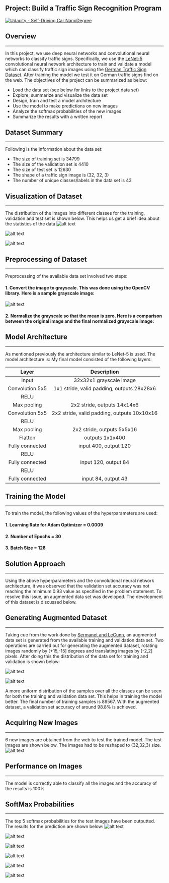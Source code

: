 ## Project: Build a Traffic Sign Recognition Program
[![Udacity - Self-Driving Car NanoDegree](https://s3.amazonaws.com/udacity-sdc/github/shield-carnd.svg)](http://www.udacity.com/drive)

## Overview
---
In this project, we use deep neural networks and convolutional neural networks to classify traffic signs. Specifically, we use the [LeNet-5](http://yann.lecun.com/exdb/publis/pdf/lecun-01a.pdf) convolutional neural network architecture to train and validate a model which can classify traffic sign images using the [German Traffic Sign Dataset](http://benchmark.ini.rub.de/?section=gtsrb&subsection=dataset). After training the model we test it on German traffic signs find on the web. The objectives of the project can be summarized as below:

* Load the data set (see below for links to the project data set)
* Explore, summarize and visualize the data set
* Design, train and test a model architecture
* Use the model to make predictions on new images
* Analyze the softmax probabilities of the new images
* Summarize the results with a written report

[//]: # (Image References)

[image1]: ./write_up_images/org_dataset_train_image_bar_plot.png "Train Bar Plot Visualization"
[image2]: ./write_up_images/org_dataset_valid_image_bar_plot.png "Valid Bar Plot Visualization"
[image3]: ./write_up_images/org_dataset_test_image_bar_plot.png "Test Bar Plot Visualization"
[image4]: ./write_up_images/sample_grayscale.png "Sample Grayscale"
[image5]: ./write_up_images/sample_org_normalized.png "Sample Original and Normalized"
[image6]: ./write_up_images/final_dataset_train_image_bar_plot.png "Train Augmented Bar Plot Visualization"
[image7]: ./write_up_images/final_dataset_valid_image_bar_plot.png "Valid Augmented Bar Plot Visualization"
[image8]: ./write_up_images/web_images_test.png "Web Test Images"
[image9]: ./write_up_images/softmax_predictions.png "Softmax Prediction Row 1"
[image10]: ./write_up_images/softmax_predictions2.png "Softmax Prediction Row 2"
[image11]: ./write_up_images/softmax_predictions3.png "Softmax Prediction Row 3"
[image12]: ./write_up_images/softmax_predictions4.png "Softmax Prediction Row 4"
[image13]: ./write_up_images/softmax_predictions5.png "Softmax Prediction Row 5"
[image14]: ./write_up_images/softmax_predictions6.png "Softmax Prediction Row 6"
[image15]: ./write_up_images/sample_org_normalized.png "Compare Org and Normalized"

## Dataset Summary
---
Following is the information about the data set:
* The size of training set is 34799
* The size of the validation set is 4410
* The size of test set is 12630
* The shape of a traffic sign image is (32, 32, 3)
* The number of unique classes/labels in the data set is 43

## Visualization of Dataset
---
The distribution of the images into different classes for the training, validation and test set is shown below. This helps us get a brief idea about the statistics of the data
![alt text][image1]

![alt text][image2]

![alt text][image3]

## Preprocessing of Dataset
---
Preprocessing of the available data set involved two steps:

#### 1. Convert the image to grayscale. This was done using the OpenCV library. Here is a sample grayscale image:

![alt text][image4]

#### 2. Normalize the grayscale so that the mean is zero. Here is a comparison between the original image and the final normalized grayscale image:

## Model Architecture
---
As mentioned previously the architecture similar to LeNet-5 is used.  The model architecture is:
My final model consisted of the following layers:

| Layer         		|     Description	        					|
|:---------------------:|:---------------------------------------------:|
| Input         		| 32x32x1 grayscale image   					|
| Convolution 5x5     	| 1x1 stride, valid padding, outputs 28x28x6 	|
| RELU					|												|
| Max pooling	      	| 2x2 stride,  outputs 14x14x6 					|
| Convolution 5x5	    | 2x2 stride, valid padding, outputs 10x10x16   |
| RELU					|												|
| Max pooling	      	| 2x2 stride,  outputs 5x5x16 					|
| Flatten			    | outputs 1x1x400    							|
| Fully connected		| input 400, output 120       					|
| RELU					|												|
| Fully connected		| input 120, output 84        					|
| RELU					|												|
| Fully connected		| input 84, output 43        					|

## Training the Model
---
To train the model, the following values of the hyperparameters are used:
#### 1. Learning Rate for Adam Optimizer = 0.0009

#### 2. Number of Epochs = 30

#### 3. Batch Size = 128

## Solution Approach
---
Using the above hyperparameters and the convolutional neural network architecture, it was observed that the validation set accuracy was not reaching the minimum 0.93 value as specified in the problem statement.
To resolve this issue, an augmented data set was developed. The development of this dataset is discussed below.

## Generating Augmented Dataset
---
Taking cue from the work done by [Sermanet and LeCunn](http://yann.lecun.com/exdb/publis/pdf/sermanet-ijcnn-11.pdf), an augmented data set is generated from the available training and validation data set. 
Two operations are carried out for generating the augmented dataset, rotating images randomly by [+15,-15] degrees and translating images by [-2,2] pixels.
After doing this the distribution of the data set for training and validation is shown below:
 
![alt text][image6]

![alt text][image7]

A more uniform distribution of the samples over all the classes can be seen for both the training and validation data set. This helps in training the model better. The final number of training samples is 89567.
With the augmented dataset, a validation set accuracy of around 98.8% is achieved.

## Acquiring New Images
---
6 new images are obtained from the web to test the trained model. The test images are shown below. The images had to be reshaped to (32,32,3) size.
![alt text][image8]

## Performance on Images
---
The model is correctly able to classify all the images and the accuracy of the results is 100%

## SoftMax Probabilities
---
The top 5 softmax probabilities for the test images have been outputted. The results for the prediction are shown below:
![alt text][image9]

![alt text][image10]

![alt text][image11]

![alt text][image12]

![alt text][image13]

![alt text][image14]
